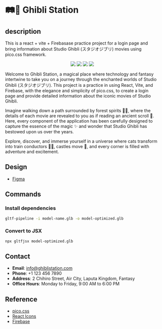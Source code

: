 # 🛤️🏰 Ghibli Station
 
## description
This is a react + vite + Firebasase practice project for a login page and bring information about  Studio Ghibli (スタジオジブリ) movies using pico.css framework.


<p align="center">
<img src="https://img.shields.io/badge/-React-61DAFB?style=for-the-badge&logo=react&logoColor=white">
<img src="https://img.shields.io/badge/-Vite-646CFF?style=for-the-badge&logo=vite&logoColor=white">
<img src="https://img.shields.io/badge/-Firebase-FFCA28?style=for-the-badge&logo=firebase&logoColor=black">
<img src="https://img.shields.io/badge/-pico.css-734FBB?style=for-the-badge&logo=css3&logoColor=white">

</p>

Welcome to Ghibli Station, a magical place where technology and fantasy intertwine to take you on a journey through the enchanted worlds of Studio Ghibli (スタジオジブリ). This project is a practice in using React, Vite, and Firebase, with the elegance and simplicity of pico.css, to create a login page and provide detailed information about the iconic movies of Studio Ghibli.

Imagine walking down a path surrounded by forest spirits 🌲👻, where the details of each movie are revealed to you as if reading an ancient scroll 📜. Here, every component of the application has been carefully designed to capture the essence of the magic ✨ and wonder that Studio Ghibli has bestowed upon us over the years.

Explore, discover, and immerse yourself in a universe where cats transform into train conductors 🚂🐱, castles move 🏰, and every corner is filled with adventure and excitement.



## Design
- [Figma](https://www.figma.com/design/9jOJ4yj9hemH6kxBP1tl7u/GHibli-Station?node-id=0-1&t=ncPqI2BryctaZ9OA-1)

## Commands

### Install dependencies
```bash
gltf-pipeline -i model-name.glb -o model-optimized.glb
```

### Convert to JSX
```bash
npx gltfjsx model-optimized.glb
```

## Contact

* **Email**: info@ghiblistation.com
* **Phone**: +1 123 456 7890
* **Address**: 2 Chihiro Street, Air City, Laputa Kingdom, Fantasy
* **Office Hours**: Monday to Friday, 9:00 AM to 6:00 PM


## Reference
- [pico.css](https://picocss.com/)
- [React Icons](https://github.com/react-icons/react-icons)
- [Firebase](https://firebase.google.com/)



